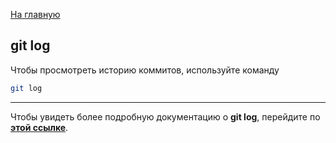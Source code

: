 [На главную](../readme.md)

## git log

Чтобы просмотреть историю коммитов, используйте команду

```bash
git log
```

---

Чтобы увидеть более подробную документацию о **git log**, перейдите по **[этой ссылке](https://www.yourtodo.ru/posts/13/#log)**.